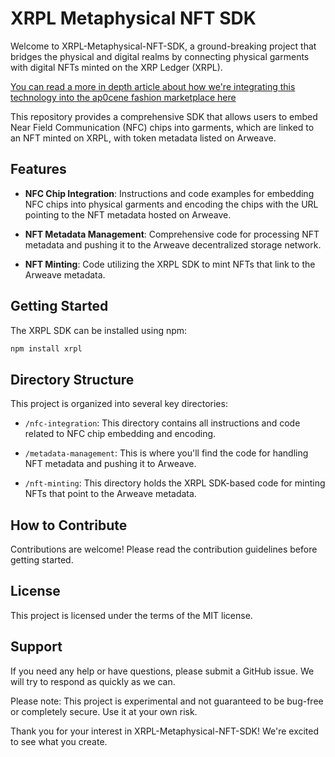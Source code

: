 # XRPL Metaphysical NFT SDK

Welcome to XRPL-Metaphysical-NFT-SDK, a ground-breaking project that bridges the physical and digital realms by connecting physical garments with digital NFTs minted on the XRP Ledger (XRPL). 

<a href="https://nft.ap0cene.com/" target="_BLANK">You can read a more in depth article about how we're integrating this technology into the ap0cene fashion marketplace here</a>

This repository provides a comprehensive SDK that allows users to embed Near Field Communication (NFC) chips into garments, which are linked to an NFT minted on XRPL, with token metadata listed on Arweave. 

## Features

- **NFC Chip Integration**: Instructions and code examples for embedding NFC chips into physical garments and encoding the chips with the URL pointing to the NFT metadata hosted on Arweave.

- **NFT Metadata Management**: Comprehensive code for processing NFT metadata and pushing it to the Arweave decentralized storage network.

- **NFT Minting**: Code utilizing the XRPL SDK to mint NFTs that link to the Arweave metadata.

## Getting Started

The XRPL SDK can be installed using npm:

```bash
npm install xrpl
```

## Directory Structure

This project is organized into several key directories:

- `/nfc-integration`: This directory contains all instructions and code related to NFC chip embedding and encoding. 

- `/metadata-management`: This is where you'll find the code for handling NFT metadata and pushing it to Arweave.

- `/nft-minting`: This directory holds the XRPL SDK-based code for minting NFTs that point to the Arweave metadata.

## How to Contribute

Contributions are welcome! Please read the contribution guidelines before getting started.

## License

This project is licensed under the terms of the MIT license.

## Support

If you need any help or have questions, please submit a GitHub issue. We will try to respond as quickly as we can.

Please note: This project is experimental and not guaranteed to be bug-free or completely secure. Use it at your own risk.

Thank you for your interest in XRPL-Metaphysical-NFT-SDK! We're excited to see what you create.
